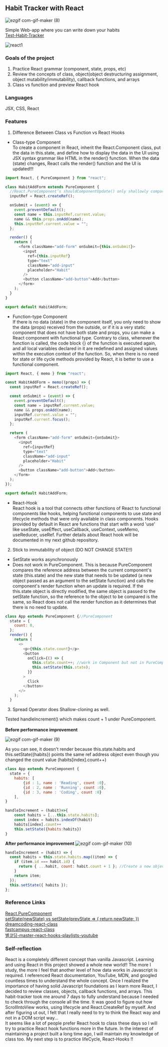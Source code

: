 ## Habit Tracker with React

![ezgif com-gif-maker (8)](https://user-images.githubusercontent.com/94214512/192191276-81395f12-09d8-435e-a693-b2e6cdc8b66b.gif)

Simple Web-app where you can write down your habits
<br>
[Test-Habit-Tracker](https://6331259e746bfd1518083ef1--suhyeonhabittasker.netlify.app/)<br>

![react1](https://user-images.githubusercontent.com/94214512/192173497-c8961edc-646e-49a1-b830-e52a584d2463.png)

### Goals of the project

1. Practice React grammar (component, state, props, etc)
2. Review the concepts of class, object(object destructuring assignment, object mutability/immutability), callback functions, and arrays
3. Class vs function and preview React hook

### Languages

JSX, CSS, React

### Features

1. Difference Between Class vs Function vs React Hooks

- Class-type Component<br>
  To create a component in React, inherit the React.Component class, put the data in this.state, and define how to display the data in the UI using JSX syntax grammar like HTML in the render() function. When the data (state) changes, React calls the render() function and the UI is updated!!!

```js
import React, { PureComponent } from "react";

class HabitAddForm extends PureComponent {
  //React.PureComponent’s shouldComponentUpdate() only shallowly compares the objects.
  inputRef = React.createRef();

  onSubmit = (event) => {
    event.preventDefault();
    const name = this.inputRef.current.value;
    name && this.props.onAdd(name);
    this.inputRef.current.value = "";
  };

  render() {
    return (
      <form className="add-form" onSubmit={this.onSubmit}>
        <input
          ref={this.inputRef}
          type="text"
          className="add-input"
          placeholder="Habit"
        />
        <button className="add-button">Add</button>
      </form>
    );
  }
}

export default HabitAddForm;
```

- Function-type Component<br>
  If there is no data (state) in the component itself, you only need to show the data (props) received from the outside, or if it is a very static component that does not have both state and props, you can make a React component with functional type. Contrary to class, whenever the function is called, the code block {} of the function is executed again, and all local variables declared in it are redefined and assigned values ​​within the execution context of the function. So, when there is no need for state or life cycle methods provided by React, it is better to use a functional component.

```js
import React, { memo } from "react";

const HabitAddForm = memo((props) => {
  const inputRef = React.createRef();

  const onSubmit = (event) => {
    event.preventDefault();
    const name = inputRef.current.value;
    name && props.onAdd(name);
    inputRef.current.value = "";
    inputRef.current.focus();
  };

  return (
    <form className="add-form" onSubmit={onSubmit}>
      <input
        ref={inputRef}
        type="text"
        className="add-input"
        placeholder="Habit"
      />
      <button className="add-button">Add</button>
    </form>
  );
});

export default HabitAddForm;
```

- React-Hook <br>
  React hook is a tool that connects other functions of React to functional components like hooks, helping functional components to use state and lifecycle methods that were only available in class components. Hooks provided by default in React are functions that start with a word 'use' like useState, useEffect, useCallback, useContext, useMemo, useReducer, useRef. Further details about React hook will be documented in my next github repository.

2. Stick to immutability of object (DO NOT CHANGE STATE!!)

- SetState works asynchronously
- Does not work in PureComponent. This is because PureComponent compares the reference address between the current component's state (this.state) and the new state that needs to be updated (a new object passed as an argument to the setState function) and calls the component's render function when an update is required. If the this.state object is directly modified, the same object is passed to the setState function, so the reference to the object to be compared is the same, so React does not call the render function as it determines that there is no need to update.

```js
class App extends PureComponent {//PureComponent
  state = {
    count: 0,
  };
  render() {
    return (
      <>
        <p>{this.state.count}</p>
        <button
          onClick={() => {
            this.state.count++; //work in Component but not in PureComponent due to the same reference address copied
            this.setState(this.state);
          }}
        >
          Click
        </button>
      </>
    );
  }
```

3. Spread Operator does Shallow-cloning as well. <br>

Tested handleIncrement() which makes count + 1 under PureComponent.
<br>
<br>
**Before performance improvement**

![ezgif com-gif-maker (9)](https://user-images.githubusercontent.com/94214512/192214113-d108b1d4-5ed1-4dd1-93fc-9374142ab4fe.gif)

As you can see, it doesn't render because this.state.habits and this.setState({habits}) points the same ref address object
even though you changed the count value (habits[index].count++)

```js
class App extends PureComponent {
  state = {
    habits: [
        {id : 1, name : 'Reading', count :0},
        {id : 2, name : 'Running', count :0},
        {id : 3, name : 'Coding', count :0}
    ],
}

handleIncrement = (habit)=>{
    const habits = [...this.state.habits];
    const index = habits.indexOf(habit)
    habits[index].count++
    this.setState({habits:habits})
}
```

**After performance improvement**
![ezgif com-gif-maker (10)](https://user-images.githubusercontent.com/94214512/192216212-f7a24bc0-5156-48a5-b30a-4666403697f5.gif)

```js
handleIncrement = (habit) => {
  const habits = this.state.habits.map((item) => {
    if (item.id === habit.id) {
      return { ...habit, count: habit.count + 1 }; //Create a new object ref
    }
    return item;
  });
  this.setState({ habits });
};
```

### Reference Links

[React.PureComponent](https://reactjs.org/docs/react-api.html#reactpurecomponent)<br>
[setState(newState) vs setState(prevState => { return newState; }) ](https://reactjs.org/docs/state-and-lifecycle.html)<br>
[dreamcoding-react-class](https://academy.dream-coding.com/)<br>
[fastcampus-react-class](https://fastcampus.co.kr/)<br>
[별코딩-master-react-hooks-playlists-youtube](https://www.youtube.com/results?sp=mAEB&search_query=%EB%B3%84%EC%BD%94%EB%94%A9)

### Self-reflection

React is a completely different concept than vanilla Javascript. Learning and using React in this project showed a whole new world!!
The more I study, the more I feel that another level of how data works in Javascript is required.
I referenced React documentation, YouTube, MDN, and googled countless times to understand the whole concept. Once I realized the importance of having solid Javascript foundations as I learn more React, I decided to review classes, objects, callback functions, and arrays.
This habit-tracker took me around 7 days to fully understand because I needed to check through the console all the time. It was good to figure out how ScrollIntoView works, using lifecycle and React.CreateRef by myself. And after figuring ut out, I felt that I really need to try to think the React way and not in a DOM script way...<br>It seems like a lot of people prefer React hook to class these days so I will try to practice React hook functions more in the future. In the interest of maintaining a project built a long time ago, I will maintain my knowledge of class too. My next step is to practice lifeCycle, React-Hooks !!
